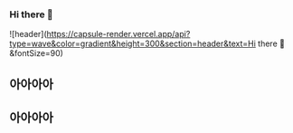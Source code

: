 ### Hi there 👋

![header](https://capsule-render.vercel.app/api?type=wave&color=gradient&height=300&section=header&text=Hi there 👋&fontSize=90)


## 아아아아
## 아아아아

<!--
**HjeongH/HjeongH** is a ✨ _special_ ✨ repository because its `README.md` (this file) appears on your GitHub profile.

Here are some ideas to get you started:

- 🔭 I’m currently working on ...
- 🌱 I’m currently learning ...
- 👯 I’m looking to collaborate on ...
- 🤔 I’m looking for help with ...
- 💬 Ask me about ...
- 📫 How to reach me: ...
- 😄 Pronouns: ...
- ⚡ Fun fact: ...
-->

